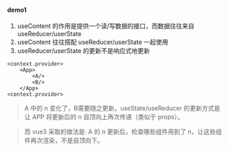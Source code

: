 #### demo1
1. useContent 的作用是提供一个读/写数据的接口，而数据往往来自 useReducer/userState
2. useContent 往往搭配 useReducer/userState 一起使用
3. useReducer/userState 的更新不是响应式地更新
```
<context.provider>
    <App>
        <A/>
        <B/>
    </App>
<context.provider>
```
> A 中的 n 变化了，B需要随之更新。useState/useReducer 的更新方式是让 APP 将更新后的 n 自顶向上再次传递（类似于 props）。

> 而 vue3 采取的做法是: A 的 n 更新后，检查哪些组件用到了 n，让这些组件再次渲染，不是自顶向下。
